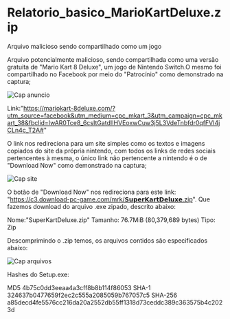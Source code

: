 # Relatorio_basico_MarioKartDeluxe.zip
Arquivo malicioso sendo compartilhado como um jogo 

Arquivo potencialmente malicioso, sendo compartilhada como uma versão gratuita de "Mario Kart 8 Deluxe", um jogo de Nintendo Switch.O mesmo foi compartilhado no Facebook por meio do "Patrocínio" como demonstrado na captura;

![Cap anuncio](https://user-images.githubusercontent.com/80544744/132448073-26e8e49f-d78e-46cb-b2d3-b86ad568e856.png)

Link:"https://mariokart-8deluxe.com/?utm_source=facebook&utm_medium=cpc_mkart_3&utm_campaign=cpc_mkart_38&fbclid=IwAR0Tce8_6csItGatdIIHVEoxwCuw3j5L3VdeTnbfdr0qfFVI4jCLn4c_T2A#"

O link nos redireciona para um site simples como os textos e imagens copiados do site da própria nintendo, com todos os links de redes sociais pertencentes à mesma, o único link não pertencente a nintendo é o de "Download Now" como demonstrado na captura;

![Cap site](https://user-images.githubusercontent.com/80544744/132448129-bfbae6ba-bb60-438a-a9c3-1547472db22c.png)

O botão de "Download Now" nos redireciona para este link: "https://c3.download-pc-game.com/mrk/𝗦𝘂𝗽𝗲𝗿𝗞𝗮𝗿𝘁𝗗𝗲𝗹𝘂𝘅𝗲.zip".
Que fazemos download do arquivo .exe zipado, descrito abaixo:

Nome:"SuperKartDeluxe.zip"
Tamanho: 76.7MiB (80,379,689 bytes)
Tipo: Zip

Descomprimindo o .zip temos, os arquivos contidos são especificados abaixo:

![Cap arquivos](https://user-images.githubusercontent.com/80544744/132448172-b59347e8-4d3e-4798-9891-81f08f4eb368.png)



Hashes do Setup.exe:

MD5 4b75c0dd3eeaa4a3cff8b8b114f86053
SHA-1 324637b0477659f2ec2c555a2085059b767057c5
SHA-256 a85decd4fe5576cc216da20a2552db55ff1318d73ceddc389c363575b4c2023d







